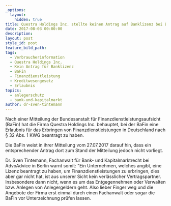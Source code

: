 ```yaml
---
_options:
  layout:
    hidden: true
title: Questra Holdings Inc. stellte keinen Antrag auf Banklizenz bei BaFin
date: 2017-08-03 00:00:00
description:
layout: post
style_id: post
feature_bild_path:
tags:
  - Verbraucherinformation
  - Questra Holdings Inc.
  - Kein Antrag für Banklizenz
  - BaFin
  - Finanzdienstleistung
  - Kreditwesengesetz
  - Erlaubnis
topics:
  - anlegerschutz
  - bank-und-kapitalmarkt
author: dr-sven-tintemann
---
```



Nach einer Mitteilung der Bundesanstalt für Finanzdienstleistungsaufsicht (BaFin) hat die Firma Questra Holdings Inc. behauptet, bei der BaFin eine Erlaubnis für das Erbringen von Finanzdienstleistungen in Deutschland nach § 32 Abs. 1 KWG beantragt zu haben.

Die BaFin weist in ihrer Mitteilung vom 27.07.2017 darauf hin, dass ein entsprechender Antrag dort zum Stand der Mitteilung jedoch nicht vorliegt.

Dr. Sven Tintemann, Fachanwalt für Bank- und Kapitalmarktrecht bei AdvoAdvice in Berlin warnt somit: "Ein Unternehmen, welches angibt, eine Lizenz beantragt zu haben, um Finanzdienstleistungen zu erbringen, dies aber gar nicht hat, ist aus unserer Sicht kein verlässlicher Vertragspartner. Insbesondere dann nicht, wenn es um das Entgegennehmen oder Verwalten bzw. Anlegen von Anlegergeldern geht. Also lieber Finger weg und die Angebote der Firma erst einmal durch einen Fachanwalt oder sogar die BaFin vor Unterzeichnung prüfen lassen.

